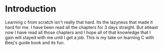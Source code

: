 # Introduction

Learning c from scratch isn't really that hard. Its the lazyness that made it hard for me.
I have been read all the chapters for 3 days straight. But atleast now I have read all those chapters and
I hope all of that knowledge that I gain will stayed with me until I get a job.
This is my take on learning C with Beej's guide book and its fun.
